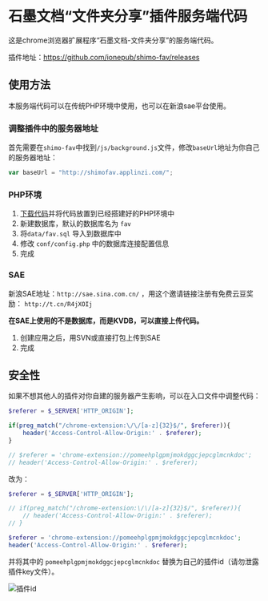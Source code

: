 # 石墨文档“文件夹分享”插件服务端代码

这是chrome浏览器扩展程序“石墨文档-文件夹分享”的服务端代码。

插件地址：https://github.com/ionepub/shimo-fav/releases

## 使用方法

本服务端代码可以在传统PHP环境中使用，也可以在新浪sae平台使用。

### 调整插件中的服务器地址

首先需要在`shimo-fav`中找到`/js/background.js`文件，修改`baseUrl`地址为你自己的服务器地址：

```javascript
var baseUrl = "http://shimofav.applinzi.com/";
```

### PHP环境

1. [下载代码](https://github.com/ionepub/shimo-fav-server/archive/master.zip "下载代码")并将代码放置到已经搭建好的PHP环境中
2. 新建数据库，默认的数据库名为 `fav`
3. 将`data/fav.sql` 导入到数据库中
4. 修改 `conf/config.php` 中的数据库连接配置信息
5. 完成

### SAE

新浪SAE地址：`http://sae.sina.com.cn/` ，用这个邀请链接注册有免费云豆奖励： `http://t.cn/R4jXOIj`

**在SAE上使用的不是数据库，而是KVDB，可以直接上传代码。**

1. 创建应用之后，用SVN或直接打包上传到SAE
2. 完成

## 安全性

如果不想其他人的插件对你自建的服务器产生影响，可以在入口文件中调整代码：

```php
$referer = $_SERVER['HTTP_ORIGIN'];

if(preg_match("/chrome-extension:\/\/[a-z]{32}$/", $referer)){
	header('Access-Control-Allow-Origin:' . $referer);
}

// $referer = 'chrome-extension://pomeehplgpmjmokdggcjepcglmcnkdoc';
// header('Access-Control-Allow-Origin:' . $referer);
```

改为：

```php
$referer = $_SERVER['HTTP_ORIGIN'];

// if(preg_match("/chrome-extension:\/\/[a-z]{32}$/", $referer)){
	// header('Access-Control-Allow-Origin:' . $referer);
// }

$referer = 'chrome-extension://pomeehplgpmjmokdggcjepcglmcnkdoc';
header('Access-Control-Allow-Origin:' . $referer);
```

并将其中的 `pomeehplgpmjmokdggcjepcglmcnkdoc` 替换为自己的插件id（请勿泄露插件key文件）。

![插件id](https://dn-shimo-image.qbox.me/otoprSAY6kQwGy7n/image.png "插件id")